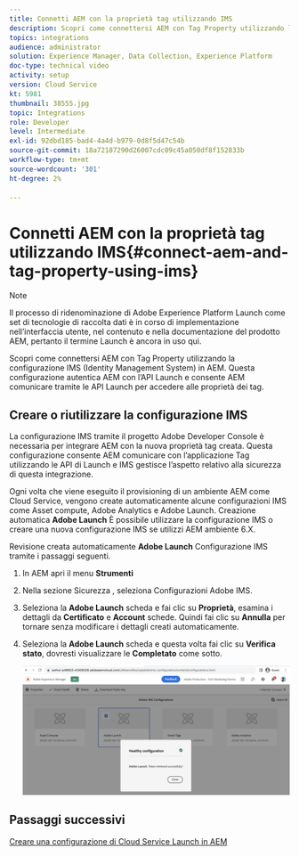 ```yaml
---
title: Connetti AEM con la proprietà tag utilizzando IMS
description: Scopri come connettersi AEM con Tag Property utilizzando la configurazione IMS in AEM. Questa configurazione autentica AEM con l’API Launch e consente AEM comunicare tramite le API Launch per accedere alle proprietà dei tag.
topics: integrations
audience: administrator
solution: Experience Manager, Data Collection, Experience Platform
doc-type: technical video
activity: setup
version: Cloud Service
kt: 5981
thumbnail: 38555.jpg
topic: Integrations
role: Developer
level: Intermediate
exl-id: 92dbd185-bad4-4a4d-b979-0d8f5d47c54b
source-git-commit: 18a72187290d26007cdc09c45a050df8f152833b
workflow-type: tm+mt
source-wordcount: '301'
ht-degree: 2%

---
```


# Connetti AEM con la proprietà tag utilizzando IMS{#connect-aem-and-tag-property-using-ims}

>[!NOTE]
>
>Il processo di ridenominazione di Adobe Experience Platform Launch come set di tecnologie di raccolta dati è in corso di implementazione nell’interfaccia utente, nel contenuto e nella documentazione del prodotto AEM, pertanto il termine Launch è ancora in uso qui.

Scopri come connettersi AEM con Tag Property utilizzando la configurazione IMS (Identity Management System) in AEM. Questa configurazione autentica AEM con l’API Launch e consente AEM comunicare tramite le API Launch per accedere alle proprietà dei tag.

## Creare o riutilizzare la configurazione IMS

La configurazione IMS tramite il progetto Adobe Developer Console è necessaria per integrare AEM con la nuova proprietà tag creata. Questa configurazione consente AEM comunicare con l’applicazione Tag utilizzando le API di Launch e IMS gestisce l’aspetto relativo alla sicurezza di questa integrazione.

Ogni volta che viene eseguito il provisioning di un ambiente AEM come Cloud Service, vengono create automaticamente alcune configurazioni IMS come Asset compute, Adobe Analytics e Adobe Launch. Creazione automatica **Adobe Launch** È possibile utilizzare la configurazione IMS o creare una nuova configurazione IMS se utilizzi AEM ambiente 6.X.

Revisione creata automaticamente **Adobe Launch** Configurazione IMS tramite i passaggi seguenti.

1. In AEM apri il menu **Strumenti**

1. Nella sezione Sicurezza , seleziona Configurazioni Adobe IMS.

1. Seleziona la **Adobe Launch** scheda e fai clic su **Proprietà**, esamina i dettagli da **Certificato** e **Account** schede. Quindi fai clic su **Annulla** per tornare senza modificare i dettagli creati automaticamente.

1. Seleziona la **Adobe Launch** scheda e questa volta fai clic su **Verifica stato**, dovresti visualizzare le **Completato** come sotto.

   ![Configurazione di Adobe Launch Healthy IMS](assets/adobe-launch-healthy-ims-config.png)


## Passaggi successivi

[Creare una configurazione di Cloud Service Launch in AEM](create-aem-launch-cloud-service.md)
